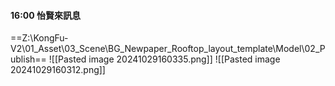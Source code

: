 #### 16:00 怡賢來訊息
==Z:\KongFu-V2\01_Asset\03_Scene\BG_Newpaper_Rooftop_layout_template\Model\02_Publish==
![[Pasted image 20241029160335.png]]
![[Pasted image 20241029160312.png]]

